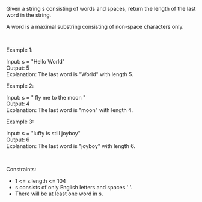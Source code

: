 Given a string s consisting of words and spaces, return the length of the last word in the string.

A word is a maximal substring consisting of non-space characters only.

 <br>

Example 1:

Input: s = "Hello World" <br>
Output: 5 <br>
Explanation: The last word is "World" with length 5.

Example 2:

Input: s = "   fly me   to   the moon  " <br>
Output: 4 <br>
Explanation: The last word is "moon" with length 4.

Example 3:

Input: s = "luffy is still joyboy" <br>
Output: 6 <br>
Explanation: The last word is "joyboy" with length 6.

<br> 

Constraints:

- 1 <= s.length <= 104
- s consists of only English letters and spaces ' '.
- There will be at least one word in s.